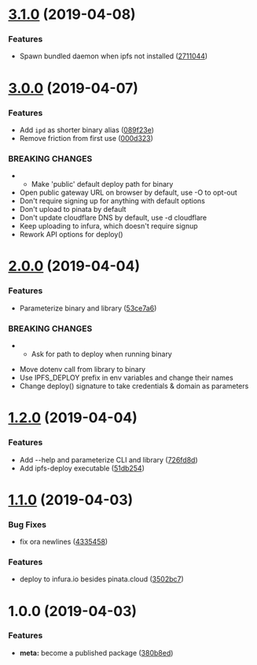 # [3.1.0](https://github.com/agentofuser/ipfs-deploy/compare/v3.0.0...v3.1.0) (2019-04-08)

### Features

- Spawn bundled daemon when ipfs not installed
  ([2711044](https://github.com/agentofuser/ipfs-deploy/commit/2711044))

# [3.0.0](https://github.com/agentofuser/ipfs-deploy/compare/v2.0.0...v3.0.0) (2019-04-07)

### Features

- Add `ipd` as shorter binary alias
  ([089f23e](https://github.com/agentofuser/ipfs-deploy/commit/089f23e))
- Remove friction from first use
  ([000d323](https://github.com/agentofuser/ipfs-deploy/commit/000d323))

### BREAKING CHANGES

- - Make 'public' default deploy path for binary
- Open public gateway URL on browser by default, use -O to opt-out
- Don't require signing up for anything with default options
- Don't upload to pinata by default
- Don't update cloudflare DNS by default, use -d cloudflare
- Keep uploading to infura, which doesn't require signup
- Rework API options for deploy()

# [2.0.0](https://github.com/agentofuser/ipfs-deploy/compare/v1.2.0...v2.0.0) (2019-04-04)

### Features

- Parameterize binary and library
  ([53ce7a6](https://github.com/agentofuser/ipfs-deploy/commit/53ce7a6))

### BREAKING CHANGES

- - Ask for path to deploy when running binary

* Move dotenv call from library to binary
* Use IPFS_DEPLOY prefix in env variables and change their names
* Change deploy() signature to take credentials & domain as parameters

# [1.2.0](https://github.com/agentofuser/ipfs-deploy/compare/v1.1.0...v1.2.0) (2019-04-04)

### Features

- Add --help and parameterize CLI and library
  ([726fd8d](https://github.com/agentofuser/ipfs-deploy/commit/726fd8d))
- Add ipfs-deploy executable
  ([51db254](https://github.com/agentofuser/ipfs-deploy/commit/51db254))

# [1.1.0](https://github.com/agentofuser/ipfs-deploy/compare/v1.0.0...v1.1.0) (2019-04-03)

### Bug Fixes

- fix ora newlines
  ([4335458](https://github.com/agentofuser/ipfs-deploy/commit/4335458))

### Features

- deploy to infura.io besides pinata.cloud
  ([3502bc7](https://github.com/agentofuser/ipfs-deploy/commit/3502bc7))

# 1.0.0 (2019-04-03)

### Features

- **meta:** become a published package
  ([380b8ed](https://github.com/agentofuser/ipfs-deploy/commit/380b8ed))
